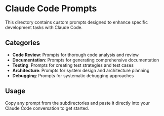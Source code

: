 # Claude Code Prompts

This directory contains custom prompts designed to enhance specific development tasks with Claude Code.

## Categories

- **Code Review**: Prompts for thorough code analysis and review
- **Documentation**: Prompts for generating comprehensive documentation
- **Testing**: Prompts for creating test strategies and test cases
- **Architecture**: Prompts for system design and architecture planning
- **Debugging**: Prompts for systematic debugging approaches

## Usage

Copy any prompt from the subdirectories and paste it directly into your Claude Code conversation to get started.
